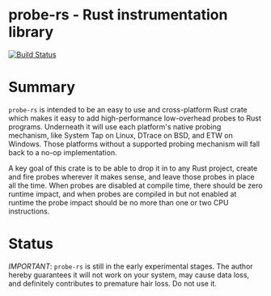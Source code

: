 # probe-rs - Rust instrumentation library

[![Build Status](https://dev.azure.com/anelson-open-source/probe-rs/_apis/build/status/anelson.probe-rs?branchName=master)](https://dev.azure.com/anelson-open-source/probe-rs/_build/latest?definitionId=1&branchName=master)

# Summary

`probe-rs` is intended to be an easy to use and cross-platform Rust crate which makes it easy to add high-performance
low-overhead probes to Rust programs.  Underneath it will use each platform's native probing mechanism, like System Tap
on Linux, DTrace on BSD, and ETW on Windows.  Those platforms without a supported probing mechanism will fall back to
a no-op implementation.

A key goal of this crate is to be able to drop it in to any Rust project, create and fire probes wherever it makes
sense, and leave those probes in place all the time.  When probes are disabled at compile time, there should be zero
runtime impact, and when probes are compiled in but not enabled at runtime the probe impact should be no more than one
or two CPU instructions.

# Status

*IMPORTANT*: `probe-rs` is still in the early experimental stages.  The author hereby guarantees it will not work on
your system, may cause data loss, and definitely contributes to premature hair loss.  Do not use it.

